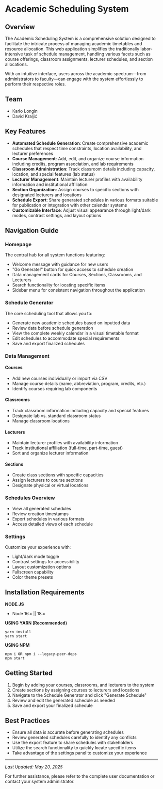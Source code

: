 # Academic Scheduling System

## Overview

The Academic Scheduling System is a comprehensive solution designed to facilitate the intricate process of managing academic timetables and resource allocation. This web application simplifies the traditionally labor-intensive task of schedule management, handling various facets such as course offerings, classroom assignments, lecturer schedules, and section allocations.

With an intuitive interface, users across the academic spectrum—from administrators to faculty—can engage with the system effortlessly to perform their respective roles.

## Team

- Karlo Longin
- David Kraljić

## Key Features

- **Automated Schedule Generation**: Create comprehensive academic schedules that respect time constraints, location availability, and lecturer preferences
- **Course Management**: Add, edit, and organize course information including credits, program association, and lab requirements
- **Classroom Administration**: Track classroom details including capacity, location, and special features (lab status)
- **Lecturer Management**: Maintain lecturer profiles with availability information and institutional affiliation
- **Section Organization**: Assign courses to specific sections with designated lecturers and locations
- **Schedule Export**: Share generated schedules in various formats suitable for publication or integration with other calendar systems
- **Customizable Interface**: Adjust visual appearance through light/dark modes, contrast settings, and layout options

## Navigation Guide

### Homepage

The central hub for all system functions featuring:
- Welcome message with guidance for new users
- "Go Generate!" button for quick access to schedule creation
- Data management cards for Courses, Sections, Classrooms, and Lecturers
- Search functionality for locating specific items
- Sidebar menu for consistent navigation throughout the application

### Schedule Generator

The core scheduling tool that allows you to:
- Generate new academic schedules based on inputted data
- Review data before schedule generation
- View the complete weekly calendar in a visual timetable format
- Edit schedules to accommodate special requirements
- Save and export finalized schedules

### Data Management

#### Courses
- Add new courses individually or import via CSV
- Manage course details (name, abbreviation, program, credits, etc.)
- Identify courses requiring lab components

#### Classrooms
- Track classroom information including capacity and special features
- Designate lab vs. standard classroom status
- Manage classroom locations

#### Lecturers
- Maintain lecturer profiles with availability information
- Track institutional affiliation (full-time, part-time, guest)
- Sort and organize lecturer information

#### Sections
- Create class sections with specific capacities
- Assign lecturers to course sections
- Designate physical or virtual locations

### Schedules Overview

- View all generated schedules
- Review creation timestamps
- Export schedules in various formats
- Access detailed views of each schedule

### Settings

Customize your experience with:
- Light/dark mode toggle
- Contrast settings for accessibility
- Layout customization options
- Fullscreen capability
- Color theme presets

## Installation Requirements

**NODE.JS**
* Node 16.x || 18.x

**USING YARN (Recommended)**
```
yarn install
yarn start
```

**USING NPM**
```
npm i OR npm i --legacy-peer-deps
npm start
```

## Getting Started

1. Begin by adding your courses, classrooms, and lecturers to the system
2. Create sections by assigning courses to lecturers and locations
3. Navigate to the Schedule Generator and click "Generate Schedule"
4. Review and edit the generated schedule as needed
5. Save and export your finalized schedule

## Best Practices

- Ensure all data is accurate before generating schedules
- Review generated schedules carefully to identify any conflicts
- Use the export feature to share schedules with stakeholders
- Utilize the search functionality to quickly locate specific items
- Take advantage of the settings panel to customize your experience

---

*Last Updated: May 20, 2025*

For further assistance, please refer to the complete user documentation or contact your system administrator.
